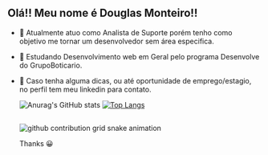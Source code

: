 ## Olá!! Meu nome é Douglas Monteiro!!


- 🔭 Atualmente atuo como Analista de Suporte porém tenho como objetivo me tornar um desenvolvedor sem área especifica.
- 🌱 Estudando Desenvolvimento web em Geral pelo programa Desenvolve do GrupoBoticario.
- 📧 Caso tenha alguma dicas, ou até oportunidade de emprego/estagio, no perfil tem meu linkedin para contato.

  ![Anurag's GitHub stats](https://github-readme-stats.vercel.app/api?username=wvdouglas&show_icons=true&theme=dracula)
  [![Top Langs](https://github-readme-stats.vercel.app/api/top-langs/?username=wvdouglas&layout=donut)](https://github.com/anuraghazra/github-readme-stats)
  
  ##

  <picture>
    <source media="(prefers-color-scheme: dark)" srcset="https://raw.githubusercontent.com/YourUser/YourUser/output/github-contribution-grid-snake-dark.svg">
    <source media="(prefers-color-scheme: light)" srcset="https://raw.githubusercontent.com/YourUser/YourUser/output/github-contribution-grid-snake.svg">
    <img alt="github contribution grid snake animation" src="https://raw.githubusercontent.com/YourUser/YourUser/output/github-contribution-grid-snake.svg">
  </picture>
  

  Thanks 😀
